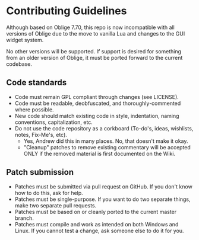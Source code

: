 # Contributing Guidelines

Although based on Oblige 7.70, this repo is now incompatible with all versions of Oblige due to the move to vanilla Lua and changes to the GUI widget system.

No other versions will be supported. If support is desired for something from an older version of Oblige, it must be ported forward to the current codebase.

## Code standards
* Code must remain GPL compliant through changes (see LICENSE).
* Code must be readable, deobfuscated, and thoroughly-commented where possible.
* New code should match existing code in style, indentation, naming conventions, capitalization, etc.
* Do not use the code repository as a corkboard (To-do's, ideas, wishlists, notes, Fix-Me's, etc).
  * Yes, Andrew did this in many places. No, that doesn't make it okay.
  * "Cleanup" patches to remove existing commentary will be accepted ONLY if the removed material is first documented on the Wiki.

## Patch submission
* Patches must be submitted via pull request on GitHub. If you don't know how to do this, ask for help.
* Patches must be single-purpose. If you want to do two separate things, make two separate pull requests. 
* Patches must be based on or cleanly ported to the current master branch.
* Patches must compile and work as intended on both Windows and Linux. If you cannot test a change, ask someone else to do it for you. 
